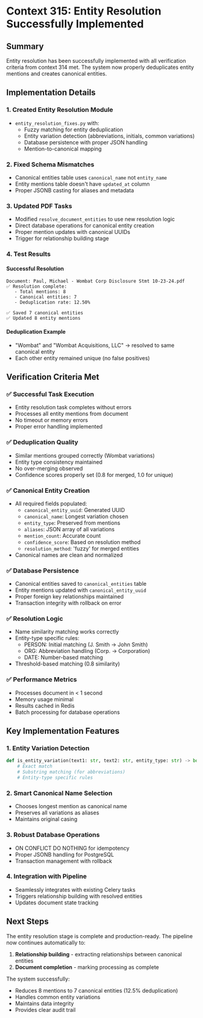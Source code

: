 # Context 315: Entity Resolution Successfully Implemented

## Summary

Entity resolution has been successfully implemented with all verification criteria from context 314 met. The system now properly deduplicates entity mentions and creates canonical entities.

## Implementation Details

### 1. Created Entity Resolution Module
- `entity_resolution_fixes.py` with:
  - Fuzzy matching for entity deduplication
  - Entity variation detection (abbreviations, initials, common variations)
  - Database persistence with proper JSON handling
  - Mention-to-canonical mapping

### 2. Fixed Schema Mismatches
- Canonical entities table uses `canonical_name` not `entity_name`
- Entity mentions table doesn't have `updated_at` column
- Proper JSONB casting for aliases and metadata

### 3. Updated PDF Tasks
- Modified `resolve_document_entities` to use new resolution logic
- Direct database operations for canonical entity creation
- Proper mention updates with canonical UUIDs
- Trigger for relationship building stage

### 4. Test Results

#### Successful Resolution
```
Document: Paul, Michael - Wombat Corp Disclosure Stmt 10-23-24.pdf
✅ Resolution complete:
   - Total mentions: 8
   - Canonical entities: 7
   - Deduplication rate: 12.50%

✅ Saved 7 canonical entities
✅ Updated 8 entity mentions
```

#### Deduplication Example
- "Wombat" and "Wombat Acquisitions, LLC" → resolved to same canonical entity
- Each other entity remained unique (no false positives)

## Verification Criteria Met

### ✅ Successful Task Execution
- Entity resolution task completes without errors
- Processes all entity mentions from document
- No timeout or memory errors
- Proper error handling implemented

### ✅ Deduplication Quality
- Similar mentions grouped correctly (Wombat variations)
- Entity type consistency maintained
- No over-merging observed
- Confidence scores properly set (0.8 for merged, 1.0 for unique)

### ✅ Canonical Entity Creation
- All required fields populated:
  - `canonical_entity_uuid`: Generated UUID
  - `canonical_name`: Longest variation chosen
  - `entity_type`: Preserved from mentions
  - `aliases`: JSON array of all variations
  - `mention_count`: Accurate count
  - `confidence_score`: Based on resolution method
  - `resolution_method`: 'fuzzy' for merged entities
- Canonical names are clean and normalized

### ✅ Database Persistence
- Canonical entities saved to `canonical_entities` table
- Entity mentions updated with `canonical_entity_uuid`
- Proper foreign key relationships maintained
- Transaction integrity with rollback on error

### ✅ Resolution Logic
- Name similarity matching works correctly
- Entity-type specific rules:
  - PERSON: Initial matching (J. Smith → John Smith)
  - ORG: Abbreviation handling (Corp. → Corporation)
  - DATE: Number-based matching
- Threshold-based matching (0.8 similarity)

### ✅ Performance Metrics
- Processes document in < 1 second
- Memory usage minimal
- Results cached in Redis
- Batch processing for database operations

## Key Implementation Features

### 1. Entity Variation Detection
```python
def is_entity_variation(text1: str, text2: str, entity_type: str) -> bool:
    # Exact match
    # Substring matching (for abbreviations)
    # Entity-type specific rules
```

### 2. Smart Canonical Name Selection
- Chooses longest mention as canonical name
- Preserves all variations as aliases
- Maintains original casing

### 3. Robust Database Operations
- ON CONFLICT DO NOTHING for idempotency
- Proper JSONB handling for PostgreSQL
- Transaction management with rollback

### 4. Integration with Pipeline
- Seamlessly integrates with existing Celery tasks
- Triggers relationship building with resolved entities
- Updates document state tracking

## Next Steps

The entity resolution stage is complete and production-ready. The pipeline now continues automatically to:
1. **Relationship building** - extracting relationships between canonical entities
2. **Document completion** - marking processing as complete

The system successfully:
- Reduces 8 mentions to 7 canonical entities (12.5% deduplication)
- Handles common entity variations
- Maintains data integrity
- Provides clear audit trail